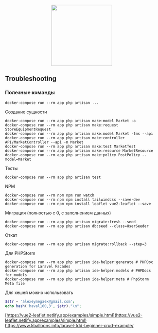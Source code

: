 <p align="center"><img src="https://image.flaticon.com/icons/png/512/2103/2103676.png" width="200"></p>

## Troubleshooting

### Полезные команды

```shell script
docker-compose run --rm app php artisan ...
```

Создание сущности
```shell script
docker-compose run --rm app php artisan make:model Market -a
docker-compose run --rm app php artisan make:request StoreEquipmentRequest
docker-compose run --rm app php artisan make:model Market -fms --api
docker-compose run --rm app php artisan make:controller API/MarketController --api -m Market
docker-compose run --rm app php artisan make:test MarketTest
docker-compose run --rm app php artisan make:resource MarketResource
docker-compose run --rm app php artisan make:policy PostPolicy --model=Market
```

Тесты
```shell script
docker-compose run --rm app php artisan test
```

NPM
```shell script
docker-compose run --rm npm npm run watch
docker-compose run --rm npm npm install tailwindcss --save-dev
docker-compose run --rm npm npm install leaflet vue2-leaflet --save
```

Миграция (полностью с 0, с заполнением данных)
```shell script
docker-compose run --rm app php artisan migrate:fresh --seed
docker-compose run --rm app php artisan db:seed --class=UserSeeder
```

Откат
```shell script
docker-compose run --rm app php artisan migrate:rollback --step=3
```

Для PHPStorm
```shell script
docker-compose run --rm app php artisan ide-helper:generate # PHPDoc generation for Laravel Facades
docker-compose run --rm app php artisan ide-helper:models # PHPDocs for models
docker-compose run --rm app php artisan ide-helper:meta # PhpStorm Meta file
```

Для хешей можно использовать 
```php
$str = 'alexeymegaex@gmail.com';
echo hash('haval160,3', $str)."\n";
```

[https://vue2-leaflet.netlify.app/examples/simple.html](https://vue2-leaflet.netlify.app/examples/simple.html)
https://www.5balloons.info/laravel-tdd-beginner-crud-example/


